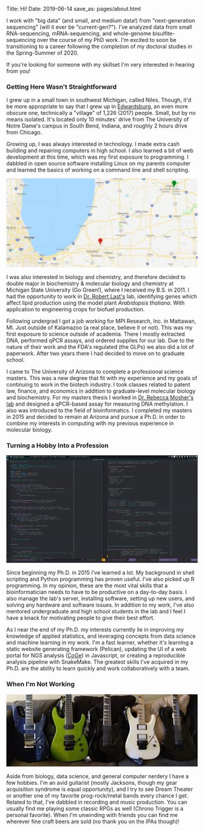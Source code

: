 Title: Hi!
Date: 2019-06-14
save_as: pages/about.html

I work with "big data" (and small, and medium data!) from "next-generation 
sequencing" (will it ever be "current-gen?"). I've analyzed data from small
RNA-sequencing, mRNA-sequencing, and whole-genome bisulfite-sequencing over the
course of my PhD work. I'm excited to soon be transitioning to a career following
the completion of my doctoral studies in the Spring-Summer of 2020.

If you're looking for someone with my skillset I'm very interested in hearing
from you!

### Getting Here Wasn't Straightforward

I grew up in a small town in southwest Michigan, called Niles. Though, it'd be
more appropriate to say that I grew up in
[Edwardsburg](https://en.wikipedia.org/wiki/Edwardsburg,_Michigan), an even more
obscure one, technically a "village" of 1,226 (2017) people. Small, but by no
means isolated. It's located only 10 minutes' drive from The University of Notre
Dame's campus in South Bend, Indiana, and roughly 2 hours drive from Chicago.

Growing up, I was always interested in technology. I made extra cash building and
repairing computers in high school. I also learned a bit of web development at
this time, which was my first exposure to programming. I dabbled in open source
software installing Linux on my parents computer and learned the basics of
working on a command line and shell scripting.

<center>
<img src="/images/michiana.png" alt="Michiana">
</center>

I was also interested in biology and chemistry, and therefore decided to double
major in biochemistry & molecular biology and chemistry at Michigan State
University (Go Green!), where I received my B.S. in 2011. I had the opportunity
to work in
[Dr. Robert Last's](https://bmb.natsci.msu.edu/faculty/robert-l-last/) lab,
identifying genes which affect lipid production using the model plant
*Arabidopsis thaliana*. With application to engineering crops for biofuel
production.

Following undergrad I got a job working for MPI Research, Inc. in Mattawan, MI.
Just outside of Kalamazoo (a real place, believe it or not). This was my first
exposure to science outside of academia. There I mostly extracted DNA, performed
qPCR assays, and ordered supplies for our lab. Due to the nature of their work
and the FDA's regulated (the GLPs) we also did a lot of paperwork. After two
years there I had decided to move on to graduate school.

I came to The University of Arizona to complete a professional science masters.
This was a new degree that fit with my experience and my goals of continuing to
work in the biotech industry. I took classes related to patent law, finance, and
economics in addition to graduate-level molecular biology and biochemistry. For
my masters thesis I worked in
[Dr. Rebecca Mosher's lab](https://cals.arizona.edu/research/mosherlab/Mosher_Lab/Home.html)
and designed a qPCR-based assay for measuring DNA methylation. I also was
introduced to the field of bioinformatics. I completed my masters in 2015 and
decided to remain at Arizona and pursue a Ph.D. in order to combine my interests
in computing with my previous experience in molecular biology.

### Turning a Hobby Into a Profession

<center>
<img src="/images/doin_work.png", alt="Check Out SpacEmacs!">
</center>

Since beginning my Ph.D. in 2015 I've learned a lot. My background in shell
scripting and Python programming has proven useful. I've also picked up R
programming. In my opinion, these are the most vital skills that a
bioinformatician needs to have to be productive on a day-to-day basis. I also
manage the lab's server, installing software, setting up new users, and solving
any hardware and software issues. In addition to my work, I've also mentored
undergraduate and high school students in the lab and I feel I have a knack for
motivating people to give their best effort.

As I near the end of my Ph.D. my interests currently lie in improving my
knowledge of applied statistics, and leveraging concepts from data science and
machine learning in my work. I'm a fast learner, whether it's learning a static
website generating framework (Pelican), updating the UI of a web portal for NGS
analysis ([CoGe](https://genomevolution.org/coge/)) in Javascript, or creating a
reproducible analysis pipeline with SnakeMake. The greatest skills I've acquired
in my Ph.D. are the ability to learn quickly and work collaboratively with a
team.

### When I'm Not Working

<center>
<img src="/images/geetars.png", alt="I don't have a problem...">
</center>

Aside from biology, data science, and general computer nerdery I have a few
hobbies. I'm an avid guitarist (mostly Jacksons, though my gear acquisition
syndrome is equal opportunity), and I try to see Dream Theater or another one of
my favorite prog-rock/metal bands every chance I get. Related to that, I've
dabbled in recording and music production. You can usually find me playing some
classic RPGs as well (Chrono Trigger is a personal favorite). When I'm unwinding
with friends you can find me wherever fine craft beers are sold (no thank you on
the IPAs though)!
